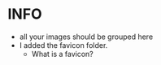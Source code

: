 INFO
=======

- all your images should be grouped here
- I added the favicon folder.
  - What is a favicon?
